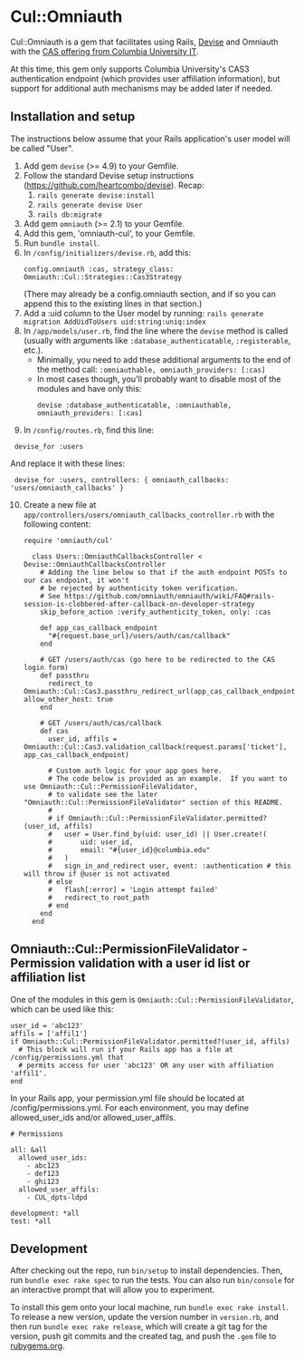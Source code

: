 # Cul::Omniauth

Cul::Omniauth is a gem that facilitates using Rails, [Devise](https://github.com/plataformatec/devise "Devise") and Omniauth with the [CAS offering from Columbia University IT](https://cuit.columbia.edu/cas-authentication "CUIT CAS Documentation").

At this time, this gem only supports Columbia University's CAS3 authentication endpoint (which provides user affiliation information), but support for additional auth mechanisms may be added later if needed.

## Installation and setup

The instructions below assume that your Rails application's user model will be called "User".

1. Add gem `devise` (>= 4.9) to your Gemfile.
2. Follow the standard Devise setup instructions (https://github.com/heartcombo/devise).  Recap:
   1. `rails generate devise:install`
   2. `rails generate devise User`
   3. `rails db:migrate`
3. Add gem `omniauth` (>= 2.1) to your Gemfile.
4. Add this gem, 'omniauth-cul', to your Gemfile.
5. Run `bundle install`.
6. In `/config/initializers/devise.rb`, add this:
   ```
   config.omniauth :cas, strategy_class: Omniauth::Cul::Strategies::Cas3Strategy
   ```
   (There may already be a config.omniauth section, and if so you can append this to the existing lines in that section.)
7. Add a :uid column to the User model by running: `rails generate migration AddUidToUsers uid:string:uniq:index`
8. In `/app/models/user.rb`, find the line where the `devise` method is called (usually with arguments like `:database_authenticatable`, `:registerable`, etc.).
   - Minimally, you need to add these additional arguments to the end of the method call: `:omniauthable, omniauth_providers: [:cas]`
   - In most cases though, you'll probably want to disable most of the modules and have only this:
      ```
      devise :database_authenticatable, :omniauthable, omniauth_providers: [:cas]
      ```
9.  In `/config/routes.rb`, find this line:
   ```
    devise_for :users
   ```
   And replace it with these lines:
   ```
    devise_for :users, controllers: { omniauth_callbacks: 'users/omniauth_callbacks' }
   ```
10. Create a new file at `app/controllers/users/omniauth_callbacks_controller.rb` with the following content:
    ```
    require 'omniauth/cul'

      class Users::OmniauthCallbacksController < Devise::OmniauthCallbacksController
        # Adding the line below so that if the auth endpoint POSTs to our cas endpoint, it won't
        # be rejected by authenticity token verification.
        # See https://github.com/omniauth/omniauth/wiki/FAQ#rails-session-is-clobbered-after-callback-on-developer-strategy
        skip_before_action :verify_authenticity_token, only: :cas

        def app_cas_callback_endpoint
          "#{request.base_url}/users/auth/cas/callback"
        end

        # GET /users/auth/cas (go here to be redirected to the CAS login form)
        def passthru
          redirect_to Omniauth::Cul::Cas3.passthru_redirect_url(app_cas_callback_endpoint), allow_other_host: true
        end

        # GET /users/auth/cas/callback
        def cas
          user_id, affils = Omniauth::Cul::Cas3.validation_callback(request.params['ticket'], app_cas_callback_endpoint)

          # Custom auth logic for your app goes here.
          # The code below is provided as an example.  If you want to use Omniauth::Cul::PermissionFileValidator,
          # to validate see the later "Omniauth::Cul::PermissionFileValidator" section of this README.
          #
          # if Omniauth::Cul::PermissionFileValidator.permitted?(user_id, affils)
          #   user = User.find_by(uid: user_id) || User.create!(
          #       uid: user_id,
          #       email: "#{user_id}@columbia.edu"
          #   )
          #   sign_in_and_redirect user, event: :authentication # this will throw if @user is not activated
          # else
          #   flash[:error] = 'Login attempt failed'
          #   redirect_to root_path
          # end
        end
      end
    ```

## Omniauth::Cul::PermissionFileValidator - Permission validation with a user id list or affiliation list

One of the modules in this gem is `Omniauth::Cul::PermissionFileValidator`, which can be used like this:

```
user_id = 'abc123'
affils = ['affil1']
if Omniauth::Cul::PermissionFileValidator.permitted?(user_id, affils)
  # This block will run if your Rails app has a file at /config/permissions.yml that
  # permits access for user 'abc123' OR any user with affiliation 'affil1'.
end
```

In your Rails app, your permission.yml file should be located at /config/permissions.yml.  For each environment, you may define allowed_user_ids and/or allowed_user_affils.

```
# Permissions

all: &all
  allowed_user_ids:
    - abc123
    - def123
    - ghi123
  allowed_user_affils:
    - CUL_dpts-ldpd

development: *all
test: *all
```

## Development

After checking out the repo, run `bin/setup` to install dependencies. Then, run `bundle exec rake spec` to run the tests. You can also run `bin/console` for an interactive prompt that will allow you to experiment.

To install this gem onto your local machine, run `bundle exec rake install`. To release a new version, update the version number in `version.rb`, and then run `bundle exec rake release`, which will create a git tag for the version, push git commits and the created tag, and push the `.gem` file to [rubygems.org](https://rubygems.org).
